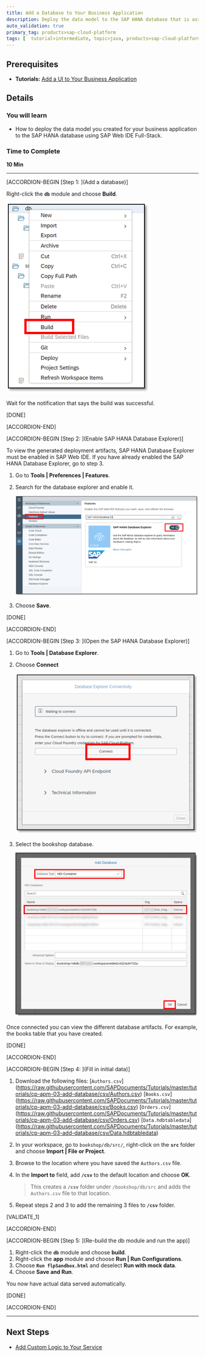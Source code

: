```yaml
---
title: Add a Database to Your Business Application
description: Deploy the data model to the SAP HANA database that is associated with your enterprise or trial account.
auto_validation: true
primary_tag: products>sap-cloud-platform
tags: [  tutorial>intermediate, topic>java, products>sap-cloud-platform, products>sap-web-ide ]
---
```


## Prerequisites  
 - **Tutorials:** [Add a UI to Your Business Application](https://www.sap.com/developer/tutorials/cp-apm-02-add-ui.html)

## Details
### You will learn  
  - How to deploy the data model you created for your business application to the SAP HANA database using SAP Web IDE Full-Stack.


### Time to Complete
**10 Min**

---

[ACCORDION-BEGIN [Step 1: ](Add a database)]

Right-click the **`db`** module and choose **Build**.

![Build the db module](build-db.png)

Wait for the notification that says the build was successful.

[DONE]

[ACCORDION-END]

[ACCORDION-BEGIN [Step 2: ](Enable SAP HANA Database Explorer)]

To view the generated deployment artifacts, SAP HANA Database Explorer must be enabled in SAP Web IDE. If you have already enabled the SAP HANA Database Explorer, go to step 3.

1. Go to **Tools | Preferences | Features**.
2. Search for the database explorer and enable it.

    ![Enable the database explorer](enable-database-explorer.png)

3. Choose **Save**.

[DONE]

[ACCORDION-END]

[ACCORDION-BEGIN [Step 3: ](Open the SAP HANA Database Explorer)]

1. Go to **Tools | Database Explorer**.
2. Choose **Connect**

    ![Connect to the database](connect-database.png)

3. Select the bookshop database.

    ![Add the database](add-database.png)

Once connected you can view the different database artifacts. For example, the books table that you have created.

[DONE]

[ACCORDION-END]

[ACCORDION-BEGIN [Step 4: ](Fill in initial data)]

1. Download the following files:
 [`Authors.csv`] (https://raw.githubusercontent.com/SAPDocuments/Tutorials/master/tutorials/cp-apm-03-add-database/csv/Authors.csv)
 [`Books.csv`] (https://raw.githubusercontent.com/SAPDocuments/Tutorials/master/tutorials/cp-apm-03-add-database/csv/Books.csv)
 [`Orders.csv`] (https://raw.githubusercontent.com/SAPDocuments/Tutorials/master/tutorials/cp-apm-03-add-database/csv/Orders.csv)
 [`Data.hdbtabledata`] (https://raw.githubusercontent.com/SAPDocuments/Tutorials/master/tutorials/cp-apm-03-add-database/csv/Data.hdbtabledata)
2. In your workspace, go to `bookshop/db/src/`, right-click on the **`src`** folder and choose **Import | File or Project**.
3. Browse to the location where you have saved the `Authors.csv` file.
4. In the **Import to** field, add **`/csv`** to the default location and choose **OK**.

    >This creates a **`/csv`** folder under `/bookshop/db/src` and adds the `Authors.csv` file to that location.

5. Repeat steps 2 and 3 to add the remaining 3 files to **`/csv`** folder.  

[VALIDATE_1]

[ACCORDION-END]

[ACCORDION-BEGIN [Step 5: ](Re-build the db module and run the app)]

1. Right-click the **`db`** module and choose **build**.
2. Right-click the **app** module and choose **Run | Run Configurations**.
3. Choose **`Run flpSandbox.html`** and deselect **Run with mock data**.
4. Choose **Save and Run**.

You now have actual data served automatically.

[DONE]

[ACCORDION-END]

---

## Next Steps
- [Add Custom Logic to Your Service](https://www.sap.com/developer/tutorials/cp-apm-04-custom-logic.html)
